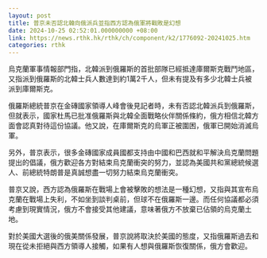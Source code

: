 ```yaml
---
layout: post
title: 普京未否認北韓向俄派兵並指西方認為俄軍將戰敗是幻想
date: 2024-10-25 02:52:01.000000000 +08:00
link: https://news.rthk.hk/rthk/ch/component/k2/1776092-20241025.htm
categories: rthk
---
```


烏克蘭軍事情報部門指，北韓派到俄羅斯的首批部隊已經抵達庫爾斯克戰鬥地區，又指派到俄羅斯的北韓士兵人數達到約1萬2千人，但未有提及有多少北韓士兵被派到庫爾斯克。

俄羅斯總統普京在金磚國家領導人峰會後見記者時，未有否認北韓派兵到俄羅斯，但就表示，國家杜馬已批准俄羅斯與北韓全面戰略伙伴關係條約，俄方相信北韓方面會認真對待這份協議。他又說，在庫爾斯克的烏軍正被圍困，俄軍已開始消滅烏軍。

另外，普京表示，很多金磚國家成員國都支持由中國和巴西就和平解決烏克蘭問題提出的倡議，俄方歡迎各方對結束烏克蘭衝突的努力，並認為美國共和黨總統候選人、前總統特朗普是真誠想盡一切努力結束烏克蘭衝突。

普京又說，西方認為俄羅斯在戰場上會被擊敗的想法是一種幻想，又指與其宣布烏克蘭在戰場上失利，不如坐到談判桌前，但球不在俄羅斯一邊。而任何協議都必須考慮到現實情況，俄方不會接受其他建議，意味著俄方不放棄已佔領的烏克蘭土地。

對於美國大選後的俄美關係發展，普京說將取決於美國的態度，又指俄羅斯過去和現在從未拒絕與西方領導人接觸，如果有人想與俄羅斯恢復關係，俄方會歡迎。
